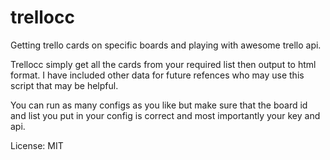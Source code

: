 # trellocc
Getting trello cards on specific boards and playing with awesome trello api.

Trellocc simply get all the cards from your required list then output to html format. I have included other data for future refences who may use this script that may be helpful.

You can run as many configs as you like but make sure that the board id and list you put in your config is correct and most importantly your key and api.

License: MIT

